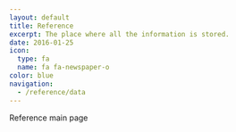 ```yaml
---
layout: default
title: Reference
excerpt: The place where all the information is stored.
date: 2016-01-25
icon:
  type: fa
  name: fa fa-newspaper-o
color: blue
navigation:
  - /reference/data
---
```


Reference main page